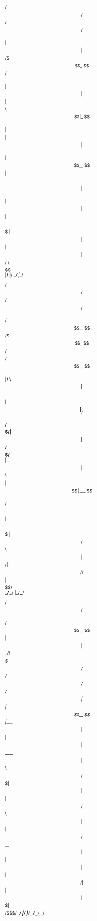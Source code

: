   
  /$$   /$$  /$$$$$$    /$$                  
 | $$  | $$ /$$$_  $$ /$$$$                  
 | $$  | $$| $$$$\ $$|_  $$                  
 | $$$$$$$$| $$ $$ $$  | $$                  
 | $$__  $$| $$\ $$$$  | $$                  
 | $$  | $$| $$ \ $$$  | $$                  
 | $$  | $$|  $$$$$$/ /$$$$$$                
 |__/  |__/ \______/ |______/                
                                             
                                             
                                             
   /$$$$$$   /$$$$$$    /$$    /$$$$$$       
  /$$__  $$ /$$$_  $$ /$$$$   /$$__  $$      
 |__/  \ $$| $$$$\ $$|_  $$  |__/  \ $$      
    /$$$$$/| $$ $$ $$  | $$     /$$$$$/      
   |___  $$| $$\ $$$$  | $$    |___  $$      
  /$$  \ $$| $$ \ $$$  | $$   /$$  \ $$      
 |  $$$$$$/|  $$$$$$/ /$$$$$$|  $$$$$$/      
  \______/  \______/ |______/ \______/       
                                             
                                             
                                             
   /$$$$$$  /$$                              
  /$$__  $$| $$                              
 | $$  \__/| $$$$$$$   /$$$$$$  /$$  /$$  /$$
 |  $$$$$$ | $$__  $$ |____  $$| $$ | $$ | $$
  \____  $$| $$  \ $$  /$$$$$$$| $$ | $$ | $$
  /$$  \ $$| $$  | $$ /$$__  $$| $$ | $$ | $$
 |  $$$$$$/| $$  | $$|  $$$$$$$|  $$$$$/$$$$/
  \______/ |__/  |__/ \_______/ \_____/\___/ 
